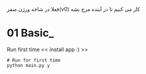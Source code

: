 فعلا در شاخه ورژن صفر(v0) کار می کنیم تا در آینده مرج بشه

# 01  Basic_


Run first time << install app :) >>

```
# Run for first time
python main.py y
```



